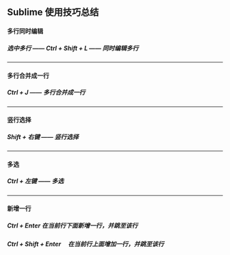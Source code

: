 ## Sublime 使用技巧总结

#### 多行同时编辑
##### 选中多行 —— Ctrl + Shift + L —— 同时编辑多行




---
#### 多行合并成一行
#####  Ctrl + J —— 多行合并成一行




---
#### 竖行选择
#####  Shift + 右键 —— 竖行选择



---
#### 多选
#####  Ctrl + 左键 —— 多选




---
#### 新增一行
##### Ctrl + Enter             在当前行下面新增一行，并跳至该行
##### Ctrl + Shift + Enter     在当前行上面增加一行，并跳至该行
